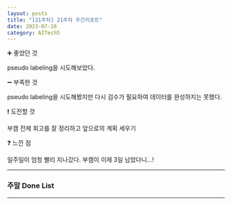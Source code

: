 ```yaml
---
layout: posts
title: "[21주차] 21주차 주간리포트"
date: 2023-07-28
category: AITech5
---
```


➕ 좋았던 것

pseudo labeling을 시도해보았다.

➖ 부족한 것

pseudo labeling을 시도해봤지만 다시 검수가 필요하여 데이터를 완성하지는 못했다.

❗ 도전할 것

부캠 전체 회고를 잘 정리하고 앞으로의 계획 세우기

❓ 느낀 점

일주일이 엄청 빨리 지나갔다. 부캠이 이제 3일 남았다니…!

---

### 주말 Done List

---
